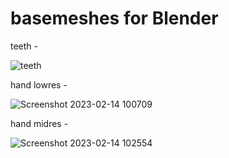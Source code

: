 # basemeshes for Blender

teeth - 

![teeth](https://user-images.githubusercontent.com/78473045/218334471-c3ea352b-133d-47bf-b4ea-7acc3f0fe6b8.png)

hand lowres - 

![Screenshot 2023-02-14 100709](https://user-images.githubusercontent.com/78473045/218576138-ea2c2db6-9a77-4d1b-83f5-f16baa2bf72f.png)

hand midres - 

![Screenshot 2023-02-14 102554](https://user-images.githubusercontent.com/78473045/218578106-a75ab748-11fa-4352-a428-dcf6bc62a3b6.png)



